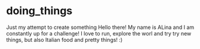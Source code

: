 # doing_things
Just my attempt to create something
Hello there! My name is ALina and I am constantly up for a challenge!
I love to run, explore the worl and try try new things, but also Italian food and pretty things! :)
